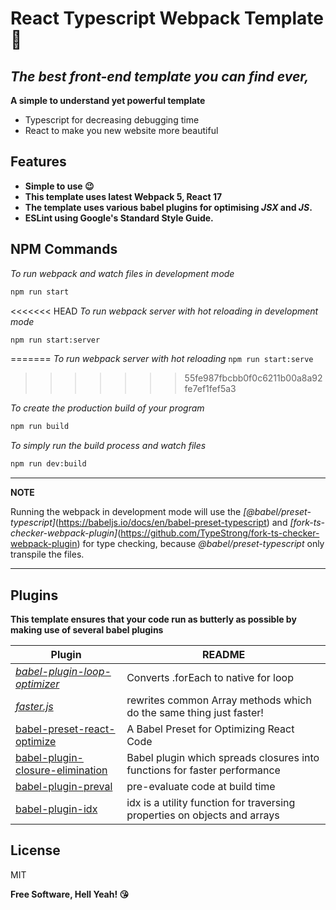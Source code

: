 # **React Typescript Webpack Template 🥳**
## _The best front-end template you can find ever,_

**A simple to understand yet powerful template**

- Typescript for decreasing debugging time
- React to make you new website more beautiful

## Features

- **Simple to use 😉**
- **This template uses latest Webpack 5, React 17**
- **The template uses various babel plugins for optimising _JSX_ and _JS_.**
- **ESLint using Google's Standard Style Guide.**


## NPM Commands
_To run webpack and watch files in development mode_
```Bash
npm run start
```

<<<<<<< HEAD
_To run webpack server with hot reloading in development mode_
```Bash
npm run start:server
```
=======
_To run webpack server with hot reloading_
```npm run start:serve```
>>>>>>> 55fe987fbcbb0f0c6211b00a8a92fe7ef1fef5a3

_To create the production build of your program_
```Bash
npm run build
```

_To simply run the build process and watch files_
```Bash
npm run dev:build
```

---
**NOTE**

Running the webpack in development mode will use the *[@babel/preset-typescript]*(https://babeljs.io/docs/en/babel-preset-typescript) and *[fork-ts-checker-webpack-plugin]*(https://github.com/TypeStrong/fork-ts-checker-webpack-plugin) for type checking, because *@babel/preset-typescript* only transpile the files.



---

## Plugins

**This template ensures that your code run as butterly as possible by making use of several babel plugins** 

| Plugin | README |
| ------ | ------ |
| [_babel-plugin-loop-optimizer_](https://github.com/vihanb/babel-plugin-loop-optimizer) | Converts .forEach to native for loop |
| [_faster.js_](https://github.com/vzhou842/faster.js) | rewrites common Array methods which do the same thing just faster! |
| [babel-preset-react-optimize](https://github.com/jamiebuilds/babel-react-optimize) | A Babel Preset for Optimizing React Code |
| [babel-plugin-closure-elimination](https://github.com/codemix/babel-plugin-closure-elimination) | Babel plugin which spreads closures  into functions for faster performance |
| [babel-plugin-preval](https://github.com/kentcdodds/babel-plugin-preval) | pre-evaluate code at build time |
| [babel-plugin-idx](https://github.com/facebookincubator/idx) | idx is a utility function for traversing properties on objects and arrays |


## License

MIT

**Free Software, Hell Yeah! 😘**
